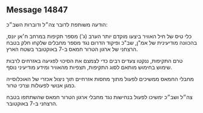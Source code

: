 ## Message 14847

הודעה משותפת לדובר צה״ל ודוברות השב״כ: 

כלי טיס של חיל האוויר ביצעו מוקדם יותר הערב (ג') מספר תקיפות במרחב ח׳אן יונס, בהכוונה מודיעינית של אמ"ן, שב"כ ופיקוד הדרום נגד מספר מחבלים שלקחו חלק בטבח הרצחני של ארגון הטרור חמאס ב-7 באוקטובר בשטח הארץ.

טרם התקיפות, ננקטו צעדים רבים כדי לצמצם את הסיכוי לפגיעה באזרחים לרבות שימוש בחימוש מותאם לסוג התקיפות, תצפיות מהאוויר ומידע מודיעיני נוסף.

מחבלי החמאס ממשיכים לפעול מתוך מחסות אזרחיים תוך ניצול אכזרי של האוכלוסייה כמגן אנושי לפעולות וצרכי טרור.

צה״ל ושב״כ ימשיכו לפעול בנחישות נגד מחבלי ארגון הטרור חמאס שהשתתפו בטבח הרצחני ב-7 באוקטובר.

